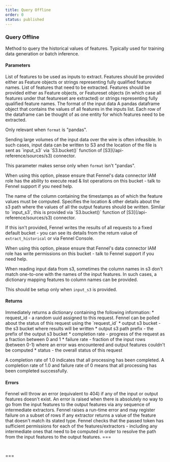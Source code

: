 ```yaml
---
title: Query Offline
order: 0
status: published
---
```

### Query Offline

<Divider>
<LeftSection>
Method to query the historical values of features. Typically used for training 
data generation or batch inference.

#### Parameters

<Expandable title="inputs" type="List[Union[Feature, str]]">
List of features to be used as inputs to extract. Features should be provided 
either as Feature objects or strings representing fully qualified feature names.
</Expandable>

<Expandable title="outputs" type="List[Union[Featureset, Feature, str]]">
List of features that need to be extracted. Features should be provided 
either as Feature objects, or Featureset objects (in which case all features under
that featureset are extracted) or strings representing fully qualified feature names.
</Expandable>

<Expandable title="format" type='"pandas" | "csv" | "json" | "parquet"' defaultVal="pandas">
The format of the input data
</Expandable>

<Expandable title="input_dataframe" type="pd.Dataframe">
A pandas dataframe object that contains the values of all features in the inputs
list. Each row of the dataframe can be thought of as one entity for which 
features need to be extracted.

Only relevant when `format` is "pandas".
</Expandable>

<Expandable title="input_s3" type="Optional[sources.S3]">
Sending large volumes of the input data over the wire is often infeasible.
In such cases, input data can be written to S3 and the location of the file is
sent as `input_s3` via `S3.bucket()` function of [S3](/api-reference/sources/s3) 
connector. 

This parameter makes sense only when `format` isn't "pandas".

When using this option, please ensure that Fennel's data connector 
IAM role has the ability to execute read & list operations on this bucket - 
talk to Fennel support if you need help.

</Expandable>

<Expandable title="timestamp_column" type="str">
The name of the column containing the timestamps as of which the feature values
must be computed.
</Expandable>

<Expandable title="output_s3" type="Optional[sources.S3]">
Specifies the location & other details about the s3 path where the values of
all the output features should be written. Similar to `input_s3`, this is 
provided via `S3.bucket()` function of [S3](/api-reference/sources/s3) connector.

If this isn't provided, Fennel writes the results of all requests to a fixed
default bucket - you can see its details from the return value of `extract_historical`
or via Fennel Console.

When using this option, please ensure that Fennel's data connector 
IAM role has write permissions on this bucket - talk to Fennel support if you 
need help.
</Expandable>

<Expandable title="feature_to_column_map" type="Optional[Dict[Feature, str]]" defaultVal="None">
When reading input data from s3, sometimes the column names in s3 don't match
one-to-one with the names of the input features. In such cases, a dictionary
mapping features to column names can be provided. 

This should be setup only when `input_s3` is provided.
</Expandable>

#### Returns
<Expandable title="type" type="Dict[str, Any]">
Immediately returns a dictionary containing the following information:
* request_id - a random uuid assigned to this request. Fennel can be polled
  about the status of this request using the `request_id`
* output s3 bucket - the s3 bucket where results will be written
* output s3 path prefix - the prefix of the output s3 bucket
* completion rate - progress of the request as a fraction between 0 and 1
* failure rate - fraction of the input rows (between 0-1) where an error was 
  encountered and output features couldn't be computed
* status - the overall status of this request

A completion rate of 1.0 indicates that all processing has been completed.
A completion rate of 1.0 and failure rate of 0 means that all processing has 
been completed successfully.
</Expandable>

#### Errors
<Expandable title="Unknown features">
Fennel will throw an error (equivalent to 404) if any of the input or output
features doesn't exist.
</Expandable>

<Expandable title="Resolution error">
An error is raised when there is absolutely no way to go from the input features
to the output features via any sequence of intermediate extractors.
</Expandable>

<Expandable title="Schema mismatch errors">
Fennel raises a run-time error and may register failure on a subset of rows if 
any extractor returns a value of the feature that doesn't match its stated type.
</Expandable>

<Expandable title="Authorization error">
Fennel checks that the passed token has sufficient permissions for each of the
features/extractors - including any intermediate ones that need to be computed
in order to resolve the path from the input features to the output features.
</Expandable>

</LeftSection>
<RightSection>
===
<pre name="Request" snippet="api-reference/client/extract#extract_historical_api"
  status="success" message="Example with `format='pandas'` & default s3 output"
></pre>
<pre name="Response" snippet="api-reference/client/extract#extract_historical_response"
  status="success" message="Response of extract historical"
></pre>
===

<pre snippet="api-reference/client/extract#extract_historical_s3"
  status="success" message="Example specifying input and output s3 buckets"
></pre>
</RightSection>
</Divider>